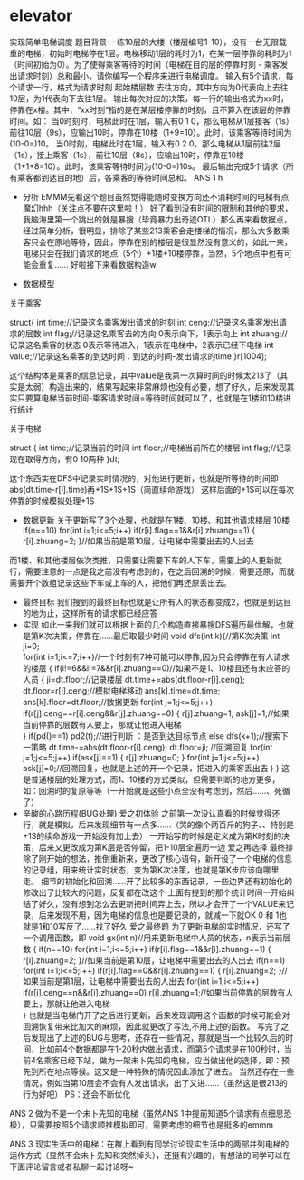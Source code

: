 # elevator
实现简单电梯调度
题目背景
一栋10层的大楼（楼层编号1-10），设有一台无限载重的电梯，初始时电梯停在1层。电梯移动1层的耗时为1，在某一层停靠的耗时为1（时间初始为0）。为了使得乘客等待的时间（电梯在目的层的停靠时刻 - 乘客发出请求时刻）总和最小，请你编写一个程序来进行电梯调度。
输入有5个请求，每个请求一行，格式为请求时刻 起始楼层数 去往方向，其中方向为0代表向上去往10层，为1代表向下去往1层。
输出每次对应的决策，每一行的输出格式为xx时，停靠在x楼。其中，“xx时刻”指的是在某层楼停靠的时刻，且不算入在该层的停靠时间。如：
当0时刻时，电梯此时在1层，输入有0 1 0，那么电梯从1层接客（1s）前往10层（9s），应输出10时，停靠在10楼（1+9=10）。此时，该乘客等待时间为(10-0=)10。
当0时刻，电梯此时在1层，输入有0 2 0，那么电梯从1层前往2层（1s），接上乘客（1s），前往10层（8s），应输出10时，停靠在10楼（1+1+8=10）。此时，该乘客等待时间为(10-0=)10s。
最后输出完成5个请求（所有乘客都到达目的地）后，各乘客的等待时间总和。
ANS 1
h
- 分析
EMMM先看这个题目虽然觉得能随时变换方向还不消耗时间的电梯有点魔幻hhh（关注点不要在这里啦！）
好了看到没有时间的限制和其他的要求，我脑海里第一个跳出的就是暴搜（毕竟暴力出奇迹OTL）那么再来看数据点，经过简单分析，很明显，排除了某些213乘客会走楼梯的情况，那么大多数乘客只会在原地等待，因此，停靠在别的楼层是很显然没有意义的，如此一来，电梯只会在我们请求的地点（5个）+1楼+10楼停靠，当然，5个地点中也有可能会重复……
好啦接下来看数据构造w

- 数据模型

关于乘客

struct{
int time;//记录这名乘客发出请求的时刻 
int ceng;//记录这名乘客发出请求的层数 
int flag;//记录这名乘客去的方向  0表示向下，1表示向上 
int zhuang;//记录这名乘客的状态 0表示等待进入，1表示在电梯中，2表示已经下电梯 
int value;//记录这名乘客的到达时间：到达的时间-发出请求的time 
}r[1004];

这个结构体是乘客的信息记录，其中value是我第一次算时间的时候太213了（其实是太弱）构造出来的，结果写起来非常麻烦也没有必要，想了好久，后来发现其实只要算电梯当前时间-乘客请求时间=等待时间就可以了，也就是在1楼和10楼进行统计

关于电梯

struct {
int time;//记录当前的时间 
int floor;//电梯当前所在的楼层 
int flag;//记录现在取得方向，有0 10两种 
}dt;            

这个东西实在DFS中记录实时情况的，对他进行更新，也就是所等待的时间即
abs(dt.time-r[i].time)再+1S+1S+1S（简直续命游戏）
这样后面的+1S可以在每次停靠的时候模拟处理+1S
- 数据更新
关于更新写了3个处理，也就是在1楼、10楼、和其他请求楼层
10楼
if(n==10)
for(int i=1;i<=5;i++)
if(r[i].flag==1&&r[i].zhuang==1)
    {
      r[i].zhuang=2;
    }//如果当前是第10层，让电梯中需要出去的人出去
    
而1楼、和其他楼层依次类推，只需要让需要下车的人下车，需要上的人更新就行，需要注意的一点是我之前没有考虑到的，在之后回溯的时候，需要还原，而就需要开个数组记录这些下车或上车的人，把他们再还原丢出去。
- 最终目标
我们搜到的最终目标也就是让所有人的状态都变成2，也就是到达目的地为止，这样所有的请求都已经应答
- 实现
如此一来我们就可以根据上面的几个构造直接暴搜DFS遍历最优解，也就是第K次决策，停靠在……最后取最少时间
void dfs(int k){//第K次决策 
    int ji=0;   
    for(int i=1;i<=7;i++)//一个时刻有7种可能可以停靠,因为只会停靠在有人请求的楼层 
    {
       if(i!=6&&i!=7&&r[i].zhuang==0)//如果不是1、10楼且还有未应答的人员 
        {
            ji=dt.floor;//记录楼层 
            dt.time+=abs(dt.floor-r[i].ceng); 
            dt.floor=r[i].ceng;//模拟电梯移动 
            ans[k].time=dt.time;
            ans[k].floor=dt.floor;//数据更新 
            for(int j=1;j<=5;j++)
                if(r[j].ceng==r[i].ceng&&r[j].zhuang==0)
               { 
               r[j].zhuang=1;
               ask[j]=1;//如果当前停靠的层数有人要上，那就让他进入电梯    
                }
            if(pd()==1)
            pd2(t);//进行判断 ：是否到达目标节点 
            else
            dfs(k+1);//搜索下一策略 
            dt.time-=abs(dt.floor-r[i].ceng);
            dt.floor=ji; //回溯回复 
            for(int j=1;j<=5;j++)
            if(ask[j]==1)
            {
                r[j].zhuang=0;
            }
            for(int j=1;j<=5;j++)
            ask[j]=0;//回溯回复，也就是上述的开一个记录，把进入的乘客丢出去 
        }
}
这是普通楼层的处理方式，而1、10楼的方式类似，但需要判断的地方更多，如：回溯时的复原等等（一开始就是这些小点全没有考虑到，然后……、死循了）
- 辛酸的心路历程(BUG处理)
爱之初体验
之前第一次没认真看的时候觉得还行，就是模拟，后来发现细节有一点多……（哭的像个两百斤的狗子、、特别是+1S的续命游戏一开始没有加上去）
一开始写的时候是定义成为第K时刻的决策，后来又更改成为第K层是否停留，把1-10层全遍历一边
爱之再选择
最终排除了刚开始的想法，推倒重新来，更改了核心语句，新开设了一个电梯的信息的记录组，用来统计实时状态，变为第K次决策，也就是第K步应该向哪里走。
细节的初始化和回溯……开了比较多的东西记录，一些边界还有初始化的修改出了比较大的问题，反复都在改这个
上面有提到的那个统计时间一开始纠结了好久，没有想到怎么去更新把时间弄上去，所以才会开了一个VALUE来记录，后来发现不用，因为电梯的信息也是要记录的，就减一下就OK
0 和 1也就是1和10写反了……找了好久
爱之最终题
为了更新电梯的实时情况，还写了一个调用函数，即
void gx(int n)//用来更新电梯中人员的状态，n表示当前层数 
{
    if(n==10)
    for(int i=1;i<=5;i++)
    if(r[i].flag==1&&r[i].zhuang==1)
        {
          r[i].zhuang=2;
        }//如果当前是第10层，让电梯中需要出去的人出去 
    if(n==1)
    for(int i=1;i<=5;i++)
    if(r[i].flag==0&&r[i].zhuang==1)
       {
        r[i].zhuang=2;
       }//如果当前是第1层，让电梯中需要出去的人出去 
    for(int i=1;i<=5;i++)
    if(r[i].ceng==n&&r[i].zhuang==0)
        r[i].zhuang=1;//如果当前停靠的层数有人要上，那就让他进入电梯  
}
也就是当电梯门开了之后进行更新，后来发现调用这个函数的时候可能会对回溯恢复带来比加大的麻烦，因此就更改了写法,不用上述的函数。
写完了之后发现出了上述的BUG与思考，还存在一些情况，那就是当一个比较久后的时间，比如前4个数据都是在1-20秒内做出请求，而第5个请求是在100秒时，当前4名乘客已经下站，做为一架未卜先知的电梯，应当做出他的选择，即：预先到所在地点等候。这又是一种特殊的情况因此添加了进去。
当然还存在一些情况，例如当第10层会不会有人发出请求，出了又进……（虽然这是很213的行为好吧）
PS：还会不断优化

ANS 2
做为不是一个未卜先知的电梯（虽然ANS 1中提前知道5个请求有点细思恐极），只需要按照5个请求顺推模拟即可，需要考虑的细节也是挺多的emmm

ANS 3
现实生活中的电梯：在群上看到有同学讨论现实生活中的两部并列电梯的运作方式（显然不会未卜先知和突然掉头），还挺有兴趣的，有想法的同学可以在下面评论留言或者私聊一起讨论呀~
